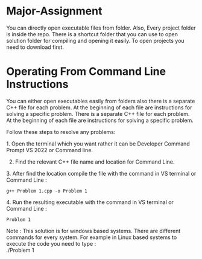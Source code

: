 # Major-Assignment
You can directly open executable files from folder. 
Also,
Every project folder is inside the repo. There is a shortcut folder that you can use to open solution folder for compiling and opening it easily. To open projects you need to download first.


#  Operating From Command Line Instructions
You can either open executables easily from folders also there is a separate C++ file for each problem. At the beginning of each file are instructions for solving a specific problem.  There is a separate C++ file for each problem. At the beginning of each file are instructions for solving a specific problem.

Follow these steps to resolve any problems:  

1.⁠ Open the terminal which you want rather it can be Developer Command Prompt VS 2022 or Command line.



2. Find the relevant C++ file name and location for Command Line.

3.⁠ After find the location compile the file with the command in VS terminal or Command Line⁠ : 

    g++ Problem 1.cpp -o Problem 1  

4.⁠ ⁠Run the resulting executable with the command in VS terminal or Command Line : ⁠ 

    Problem 1 

Note : This solution is for windows based systems. There are different commands for every system. 
For example in Linux based systems to execute the code you need to type :		
  ./Problem 1
                                      
